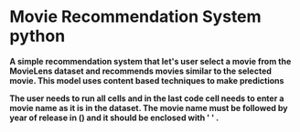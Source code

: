 # Movie Recommendation System python
**A simple recommendation system that let's user select a movie from the MovieLens dataset and recommends movies similar to the selected movie. This model uses content based techniques to make predictions**

**The user needs to run all cells and in the last code cell needs to enter  a movie name as it is in the dataset. The movie name must be followed by year of release in () and it should be enclosed with ' ' .**
